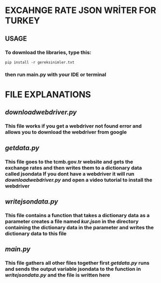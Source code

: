 # EXCAHNGE RATE JSON WRİTER FOR TURKEY

## USAGE

### To download the libraries, type this:

```
pip install -r gereksinimler.txt
```

### then run main.py with your IDE or terminal

# FILE EXPLANATIONS


## *downloadwebdriver.py*

### This file works if you get a webdriver not found error and allows you to download the webdriver from google


## *getdata.py*

### This file goes to the tcmb.gov.tr website and gets the exchange rates and then writes them to a dictionary data called jsondata If you dont have a webdriver it will run *downloadwebdriver.py* and open a video tutorial to install the webdriver


## *writejsondata.py*

### This file contains a function that takes a dictionary data as a parameter creates a file named *kur.json* in the directory containing the dictionary data in the parameter and writes the dictionary data to this file


## *main.py*

### This file gathers all other files together first *getdata.py* runs and sends the output variable jsondata to the function in *writejsondata.py* and the file is written here






